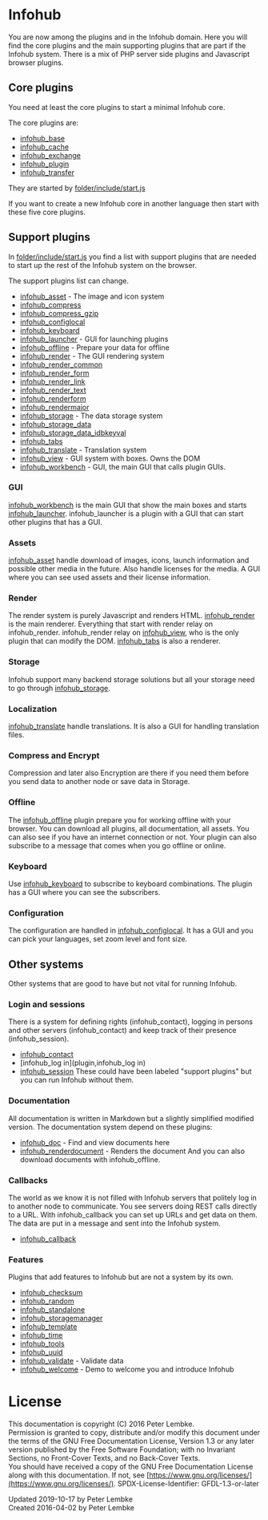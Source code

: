 # Infohub

You are now among the plugins and in the Infohub domain. Here you will find the core plugins and the main supporting
plugins that are part if the Infohub system. There is a mix of PHP server side plugins and Javascript browser plugins.

## Core plugins

You need at least the core plugins to start a minimal Infohub core.

The core plugins are:

* [infohub_base](plugin,infohub_base)
* [infohub_cache](plugin,infohub_cache)
* [infohub_exchange](plugin,infohub_exchange)
* [infohub_plugin](plugin,infohub_plugin)
* [infohub_transfer](plugin,infohub_transfer)

They are started by [folder/include/start.js](main,core_include_start)

If you want to create a new Infohub core in another language then start with these five core plugins.

## Support plugins

In [folder/include/start.js](main,core_include_start) you find a list with support plugins that are needed to start up
the rest of the Infohub system on the browser.

The support plugins list can change.

* [infohub_asset](plugin,infohub_asset) - The image and icon system
* [infohub_compress](plugin,infohub_compress)
* [infohub_compress_gzip](plugin,infohub_compress_gzip)
* [infohub_configlocal](plugin,infohub_configlocal)
* [infohub_keyboard](plugin,infohub_keyboard)
* [infohub_launcher](plugin,infohub_launcher) - GUI for launching plugins
* [infohub_offline](plugin,infohub_offline) - Prepare your data for offline
* [infohub_render](plugin,infohub_render) - The GUI rendering system
* [infohub_render_common](plugin,infohub_render_common)
* [infohub_render_form](plugin,infohub_render_form)
* [infohub_render_link](plugin,infohub_render_link)
* [infohub_render_text](plugin,infohub_render_text)
* [infohub_renderform](plugin,infohub_renderform)
* [infohub_rendermajor](plugin,infohub_rendermajor)
* [infohub_storage](plugin,infohub_storage) - The data storage system
* [infohub_storage_data](plugin,infohub_storage_data)
* [infohub_storage_data_idbkeyval](plugin,infohub_storage_data_idbkeyval)
* [infohub_tabs](plugin,infohub_tabs)
* [infohub_translate](plugin,infohub_translate) - Translation system
* [infohub_view](plugin,infohub_view) - GUI system with boxes. Owns the DOM
* [infohub_workbench](plugin,infohub_workbench) - GUI, the main GUI that calls plugin GUIs.

### GUI

[infohub_workbench](plugin,infohub_workbench) is the main GUI that show the main boxes and
starts [infohub_launcher](plugin,infohub_launcher). infohub_launcher is a plugin with a GUI that can start other plugins
that has a GUI.

### Assets

[infohub_asset](plugin,infohub_asset) handle download of images, icons, launch information and possible other media in
the future. Also handle licenses for the media. A GUI where you can see used assets and their license information.

### Render

The render system is purely Javascript and renders HTML.
[infohub_render](plugin,infohub_render) is the main renderer. Everything that start with render relay on infohub_render.
infohub_render relay on [infohub_view](plugin,infohub_view), who is the only plugin that can modify the DOM.
[infohub_tabs](plugin,infohub_tabs) is also a renderer.

### Storage

Infohub support many backend storage solutions but all your storage need to go
through [infohub_storage](plugin,infohub_storage).

### Localization

[infohub_translate](plugin,infohub_translate) handle translations. It is also a GUI for handling translation files.

### Compress and Encrypt

Compression and later also Encryption are there if you need them before you send data to another node or save data in
Storage.

### Offline

The [infohub_offline](plugin,infohub_offline) plugin prepare you for working offline with your browser. You can download
all plugins, all documentation, all assets. You can also see if you have an internet connection or not. Your plugin can
also subscribe to a message that comes when you go offline or online.

### Keyboard

Use [infohub_keyboard](plugin,infohub_keyboard) to subscribe to keyboard combinations. The plugin has a GUI where you
can see the subscribers.

### Configuration

The configuration are handled in [infohub_configlocal](plugin,infohub_configlocal). It has a GUI and you can pick your
languages, set zoom level and font size.

## Other systems

Other systems that are good to have but not vital for running Infohub.

### Login and sessions

There is a system for defining rights (infohub_contact), logging in persons and other servers (infohub_contact) and keep
track of their presence (infohub_session).

* [infohub_contact](plugin,infohub_contact)
* [infohub_log in](plugin,infohub_log in)
* [infohub_session](plugin,infohub_session)
  These could have been labeled "support plugins" but you can run Infohub without them.

### Documentation

All documentation is written in Markdown but a slightly simplified modified version. The documentation system depend on
these plugins:

* [infohub_doc](plugin,infohub_doc) - Find and view documents here
* [infohub_renderdocument](plugin,infohub_renderdocument) - Renders the document And you can also download documents
  with infohub_offline.

### Callbacks

The world as we know it is not filled with Infohub servers that politely log in to another node to communicate. You see servers doing REST calls directly to a URL. With infohub_callback you can set up URLs and get data on them. The
data are put in a message and sent into the Infohub system.

* [infohub_callback](plugin,infohub_callback)

### Features

Plugins that add features to Infohub but are not a system by its own.

* [infohub_checksum](plugin,infohub_checksum)
* [infohub_random](plugin,infohub_random)
* [infohub_standalone](plugin,infohub_standalone)
* [infohub_storagemanager](plugin,infohub_storagemanager)
* [infohub_template](plugin,infohub_template)
* [infohub_time](plugin,infohub_time)
* [infohub_tools](plugin,infohub_tools)
* [infohub_uuid](plugin,infohub_uuid)
* [infohub_validate](plugin,infohub_validate) - Validate data
* [infohub_welcome](plugin,infohub_welcome) - Demo to welcome you and introduce Infohub

# License

This documentation is copyright (C) 2016 Peter Lembke.  
Permission is granted to copy, distribute and/or modify this document under the terms of the GNU Free Documentation
License, Version 1.3 or any later version published by the Free Software Foundation; with no Invariant Sections, no
Front-Cover Texts, and no Back-Cover Texts.  
You should have received a copy of the GNU Free Documentation License along with this documentation. If not,
see [https://www.gnu.org/licenses/](https://www.gnu.org/licenses/). SPDX-License-Identifier: GFDL-1.3-or-later

Updated 2019-10-17 by Peter Lembke  
Created 2016-04-02 by Peter Lembke  
